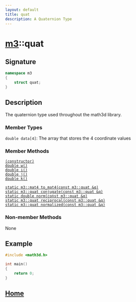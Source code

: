 ```yaml
---
layout: default
title: quat
description: A Quaternion Type
---
```


# [m3](https://developergy.github.io/math3d/)::quat

## Signature

```c++
namespace m3
{
    struct quat;
}
```

## Description

The quaternion type used throughout the math3d library.

### Member Types

`double data[4]`: The array that stores the 4 coordinate values

### Member Methods

[`(constructor)`](../functions/quat/constructor.md)  
[`double w()`]()  
[`double i()`]()  
[`double j()`]()  
[`double k()`]()  
  
[`static m3::mat4 to_mat4(const m3::quat &q)`]()  
[`static m3::quat conjugate(const m3::quat &q)`]()  
[`static double norm(const m3::quat &q)`]()  
[`static m3::quat reciprocal(const m3::quat &q)`]()  
[`static m3::quat normalized(const m3::quat &q)`]()

### Non-member Methods

None

## Example

```c++
#include <math3d.h>

int main()
{
    return 0;
}
```

## [Home](https://developergy.github.io/math3d/)